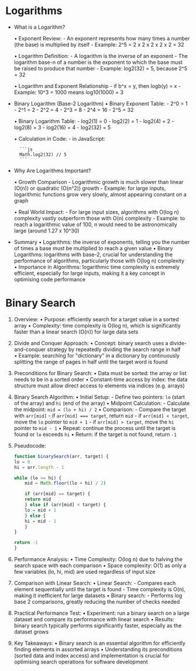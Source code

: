 # Logarithms

* What is a Logarithm?

    • Exponent Review:
        - An exponent represents how many times a number (the base) is multiplied by itself
        - Example: 2^5 = 2 x 2 x 2 x 2 x 2 = 32

    • Logarithm Definition:
        - A logarithm is the inverse of an exponent
        - The logarithm base-n of a number is the exponent to which the base must be raised to produce that number
        - Example: log2(32) = 5, because 2^5 = 32

    • Logarithm and Exponent Relationship
        - if b^x = y, then logb(y) = x
        - Example: 10^3 = 1000 means log10(1000) = 3


* Binary Logarithm (Base-2 Logarithm)
    • Binary Exponent Table:
        - 2^0 = 1
        - 2^1 = 2
        - 2^2 = 4
        - 2^3 = 8
        - 2^4 = 16
        - 2^5 = 32

    • Binary Logarithm Table:
        - log2(1) = 0
        - log2(2) = 1
        - log2(4) = 2
        - log2(8) = 3
        - log2(16) = 4
        - log2(32) = 5

    • Calculation in Code:
        - in JavaScript:

        ```js
        Math.log2(32) // 5
        ```

* Why Are Logarithms Important?

    • Growth Comparison
        - Logarithmic growth is much slower than linear (O(n)) or quadratic (O(n^2)) growth
        - Example: for large inputs, logarithmic functions grow very slowly, almost appearing constant on a graph

    • Real World Impact:
        - For large input sizes, algorithms with O(log n) complexity vastly outperform those with O(n) complexity
        - Example: to reach a logarithmic value of 100, n would need to be astronomically large (around 1.27 x 10^30)


* Summary
    • Logarithms: the inverse of exponents, telling you the number of times a base must be multiplied to reach a given value
    • Binary Logarithms: logarithms with base-2, crucial for understanding the performance of algorithms, particularly those with O(log n) complexity
    • Importance in Algorithms: logarithmic time complexity is extremely efficient, especially for large inputs, making it a key concept in optimising code performance


# Binary Search

1. Overview:
    • Purpose: efficiently search for a target value in a sorted array
    • Complexity: time complexity is O(log n), which is significantly faster than a linear search (O(n)) for large data sets

2. Divide and Conquer Approach:
    • Concept: binary search uses a divide-and-conquer strategy by repeatedly dividing the search range in half
    • Example: searching for "dictionary" in a dictionary by continuously splitting the range of pages in half until the target word is found

3. Preconditions for Binary Search:
    • Data must be sorted: the array or list needs to be in a sorted order
    • Constant-time access by index: the data structure must allow direct access to elements via indices (e.g. arrays)

4. Binary Search Algorithm:
    • Initial Setup:
        - Define two pointers: `lo` (start of the array) and `hi` (end of the array)
    • Midpoint Calculation:
        - Calculate the midpoint: `mid = (lo + hi) / 2`
    • Comparison:
        - Compare the target with `arr[mid]`
        - if `arr[mid] === target`, return `mid`
        - if `arr[mid] < target`, move the `lo` pointer to `mid + 1`
        - if `arr[mid] > target`, move the `hi` pointer to `mid - 1`
    • Repeat: continue the process until the target is found or `lo` exceeds `hi`
    • Return: if the target is not found, return `-1`

5. Pseudocode:

    ```js
    function binarySearch(arr, target) {
    lo = 0
    hi = arr.length - 1

    while (lo <= hi) {
        mid = Math.floor((lo + hi) / 2)

        if (arr[mid] == target) {
        return mid
        } else if (arr[mid] < target) {
        lo = mid + 1
        } else {
        hi = mid - 1
        }
    }

    return -1
    }
    ```

6. Performance Analysis:
    • Time Complexity: O(log n) due to halving the search space with each comparison
    • Space complexity: O(1) as only a few variables (lo, hi, mid) are used regardless of input size

7. Comparison with Linear Search:
    • Linear Search:
        - Compares each element sequentially until the target is found
        - Time complexity is O(n), making it inefficient for large datasets
    • Binary search:
        - Performs log base 2 comparisons, greatly reducing the number of checks needed

8. Practical Performance Test:
    • Experiment: run a binary search on a large dataset and compare its performance with linear search
    • Results: binary search typically performs significantly faster, especially as the dataset grows

9. Key Takeaways:
    • Binary search is an essential algorithm for efficiently finding elements in assorted arrays
    • Understanding its preconditions (sorted data and index access) and implementation is crucial for optimising search operations for software development
